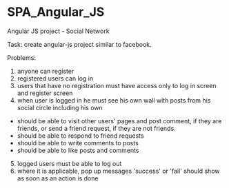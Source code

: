 # SPA_Angular_JS
Angular JS project - Social Network

Task: create angular-js project similar to facebook.

Problems:
1) anyone can register
2) registered users can log in
3) users that have no registration must have access only to log in screen and register screen
4) when user is logged in he must see his own wall with posts from his social circle including his own
  - should be able to visit other users' pages and post comment, if they are friends, 
    or send a friend request, if they are not friends.
  - should be able to respond to friend requests
  - should be able to write comments to posts
  - should be able to like posts and comments
5) logged users must be able to log out
6) where it is applicable, pop up messages 'success' or 'fail' should show as soon as an action is done
